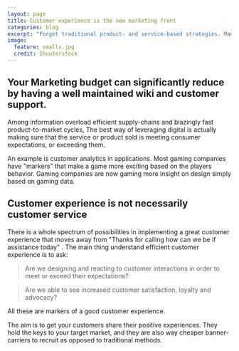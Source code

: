 ```yaml
---
layout: page
title: Customer experience is the new marketing front
categories: blog
excerpt: "Forget traditional product- and service-based strategies. Managers can leverage on customer experience as a sustainable source of competitive differentiation."
image:
  feature: smallv.jpg
  credit: Shuuterstock
---
```


## Your Marketing budget can significantly reduce by having a well maintained wiki and customer support.

Among information overload efficient supply-chains and blazingly fast product-to-market cycles, The best way of leveraging digital is actually making sure that the service or product sold is meeting consumer expectations, or exceeding them. 


An example is customer analytics in applications. Most gaming companies have "markers" that make a game more exciting based on the players behavior. Gaming companies are now gaming more  insight on design simply based on gaming data.

## Customer experience is not necessarily customer service

There is a whole spectrum of possibilities in implementing a great customer experience that moves away from "Thanks for calling how can we be if assistance today" . The main  thing understand efficient customer experience is to ask:

> Are we designing and reacting to customer interactions in order to meet or exceed their expectations?

> Are we able to see increased customer satisfaction, loyalty and advocacy? 

All these are markers of a good customer experience. 

The aim is to get your customers share their positive experiences. They hold the keys to your target market, and they are also way cheaper banner-carriers to recruit as opposed to traditional methods.